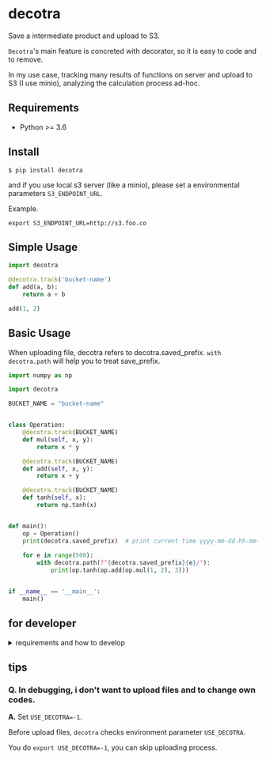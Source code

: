 # decotra

Save a intermediate product and upload to S3.

`Decotra`'s main feature is concreted with decorator, so it is easy to code and to remove.

In my use case, tracking many results of functions on server and upload to S3 (I use minio), analyzing the calculation process ad-hoc.

## Requirements

 -  Python >= 3.6

## Install

```shell script
$ pip install decotra
```

and if you use local s3 server (like a minio), please set a environmental parameters `S3_ENDPOINT_URL`.

Example.

`export S3_ENDPOINT_URL=http://s3.foo.co`

## Simple Usage

```python
import decotra

@decotra.track('bucket-name')
def add(a, b):
    return a + b

add(1, 2)
```

## Basic Usage

When uploading file, decotra refers to decotra.saved_prefix.
`with decotra.path` will help you to treat save_prefix.

```python
import numpy as np

import decotra

BUCKET_NAME = "bucket-name"


class Operation:
    @decotra.track(BUCKET_NAME)
    def mul(self, x, y):
        return x * y

    @decotra.track(BUCKET_NAME)
    def add(self, x, y):
        return x + y

    @decotra.track(BUCKET_NAME)
    def tanh(self, x):
        return np.tanh(x)


def main():
    op = Operation()
    print(decotra.saved_prefix)  # print current time yyyy-mm-dd-hh-mm-ss format
    
    for e in range(500):
        with decotra.path(f"{decotra.saved_prefix}{e}/"):
            print(op.tanh(op.add(op.mul(1, 2), 3)))


if __name__ == '__main__':
    main()
```

## for developer
<details>

<summary>requirements and how to develop</summary>

### requirements
- S3 environment
- [poetry](https://github.com/python-poetry/poetry)

I don't have open s3 sandbox.
Please prepare S3 environment.
I use [minio](https://min.io) for developing and testing.

### build
Run `poetry build`, you'll pack decotra.

### testing
Sorry, Work In Progress. If you have nice testing idea, please Pull Requests.

I only check this module working well with running `example/example.py`.

### publish
Now, I run `poetry publish` manually.
I'll set up GitHub Actions and automate to publish by push or merge to master branch.

### other
Some commands are written on `Makefile` (for my memorandum). 

</details>

## tips
### Q. In debugging, i don't want to upload files and to change own codes. 
__A.__ Set `USE_DECOTRA=-1`.

Before upload files, `decotra` checks environment parameter `USE_DECOTRA`.

You do `export USE_DECOTRA=-1`, you can skip uploading process.
